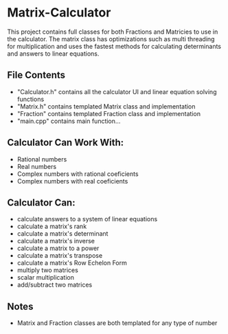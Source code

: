 # Matrix-Calculator
This project contains full classes for both Fractions and Matricies to use in the calculator.
The matrix class has optimizations such as multi threading for multiplication and uses
the fastest methods for calculating determinants and answers to linear equations.

## File Contents
  - "Calculator.h" contains all the calculator UI and linear equation solving functions
  - "Matrix.h" contains templated Matrix class and implementation
  - "Fraction" contains templated Fraction class and implementation
  - "main.cpp" contains main function...

## Calculator Can Work With:
  - Rational numbers
  - Real numbers
  - Complex numbers with rational coeficients
  - Complex numbers with real coeficients

## Calculator Can:
  - calculate answers to a system of linear equations
  - calculate a matrix's rank
  - calculate a matrix's determinant
  - calculate a matrix's inverse
  - calculate a matrix to a power
  - calculate a matrix's transpose
  - calculate a matrix's Row Echelon Form
  - multiply two matrices
  - scalar multiplication
  - add/subtract two matrices

## Notes
  - Matrix and Fraction classes are both templated for any type of number
